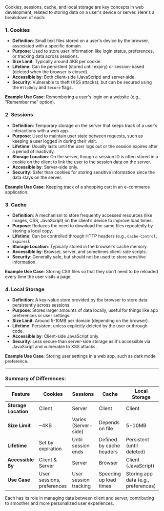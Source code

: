 Cookies, sessions, cache, and local storage are key concepts in web development, related to storing data on a user's device or server. Here's a breakdown of each:

### 1. **Cookies**
   - **Definition**: Small text files stored on a user's device by the browser, associated with a specific domain.
   - **Purpose**: Used to store user information like login status, preferences, or tracking data across sessions.
   - **Size Limit**: Typically around 4KB per cookie.
   - **Lifetime**: Can be persistent (stored until expiry) or session-based (deleted when the browser is closed).
   - **Accessible by**: Both client-side (JavaScript) and server-side.
   - **Security**: Vulnerable to theft (XSS attacks), but can be secured using the `HttpOnly` and `Secure` flags.

   **Example Use Case**: Remembering a user's login on a website (e.g., "Remember me" option).

### 2. **Sessions**
   - **Definition**: Temporary storage on the server that keeps track of a user’s interactions with a web app.
   - **Purpose**: Used to maintain user state between requests, such as keeping a user logged in during their visit.
   - **Lifetime**: Usually lasts until the user logs out or the session expires after a period of inactivity.
   - **Storage Location**: On the server, though a session ID is often stored in a cookie on the client to link the user to the session data on the server.
   - **Accessible by**: Server-side only.
   - **Security**: Safer than cookies for storing sensitive information since the data stays on the server.

   **Example Use Case**: Keeping track of a shopping cart in an e-commerce application.

### 3. **Cache**
   - **Definition**: A mechanism to store frequently accessed resources (like images, CSS, JavaScript) on the client’s device to improve load times.
   - **Purpose**: Reduces the need to download the same files repeatedly by storing a local copy.
   - **Lifetime**: Can be controlled through HTTP headers (e.g., `Cache-Control`, `Expires`).
   - **Storage Location**: Typically stored in the browser’s cache memory.
   - **Accessible by**: Browser, server, and sometimes client-side scripts.
   - **Security**: Generally safe, but should not be used to store sensitive information.

   **Example Use Case**: Storing CSS files so that they don’t need to be reloaded every time the user visits a page.

### 4. **Local Storage**
   - **Definition**: A key-value store provided by the browser to store data persistently across sessions.
   - **Purpose**: Stores larger amounts of data locally, useful for things like app preferences or user settings.
   - **Size Limit**: Around 5-10MB per domain (depending on the browser).
   - **Lifetime**: Persistent unless explicitly deleted by the user or through code.
   - **Accessible by**: Client-side JavaScript only.
   - **Security**: Less secure than server-side storage as it's accessible via JavaScript and vulnerable to XSS attacks.

   **Example Use Case**: Storing user settings in a web app, such as dark mode preference.

---

### Summary of Differences:
| Feature              | Cookies                    | Sessions              | Cache                    | Local Storage                        |
|----------------------|----------------------------|-----------------------|--------------------------|--------------------------------------|
| **Storage Location** | Client                     | Server                | Client                   | Client                               |
| **Size Limit**       | ~4KB                       | Varies (Server-side)  | Depends on file          | 5-10MB                               |
| **Lifetime**         | Set by expiration          | Until session ends    | Defined by cache headers | Persistent (until deleted)           |
| **Accessible By**    | Client & Server            | Server                | Browser                  | Client (JavaScript)                  |
| **Use Case**         | User sessions, preferences | User session tracking | Speeding up load times   | Storing app data (e.g., preferences) | 

Each has its role in managing data between client and server, contributing to smoother and more personalized user experiences.